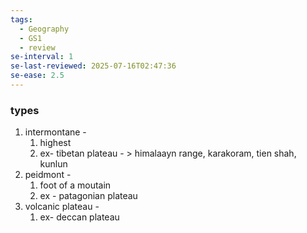 ```yaml
---
tags:
  - Geography
  - GS1
  - review
se-interval: 1
se-last-reviewed: 2025-07-16T02:47:36
se-ease: 2.5
---
```

### types
1. intermontane - 
	1. highest
	2. ex- tibetan plateau - > himalaayn range, karakoram, tien shah, kunlun
2. peidmont - 
	1. foot of a moutain
	2. ex - patagonian plateau
3. volcanic plateau - 
	1. ex- deccan plateau
